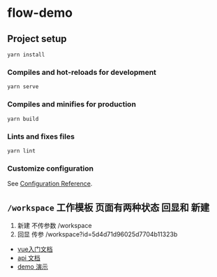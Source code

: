 # flow-demo

## Project setup
```
yarn install
```

### Compiles and hot-reloads for development
```
yarn serve
```

### Compiles and minifies for production
```
yarn build
```

### Lints and fixes files
```
yarn lint
```

### Customize configuration
See [Configuration Reference](https://cli.vuejs.org/config/).


## `/workspace` 工作模板 页面有两种状态 回显和 新建
1. 新建 不传参数 /workspace
2. 回显 传参  /workspace?id=5d4d71d96025d7704b11323b

- [vue入门文档](https://juejin.im/post/5dd73e85518825731c34b2ca)
- [api 文档](https://www.yuque.com/alsmile/topology)
- [demo 演示](http://topology.le5le.com/workspace?id=5d4d71d96025d7704b11323b)